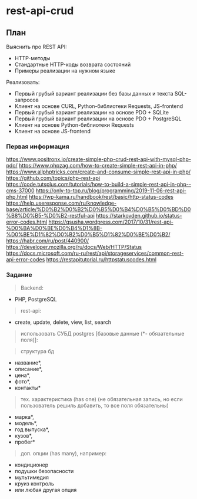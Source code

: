 # rest-api-crud

## План

Выяснить про REST API:
* HTTP-методы
* Стандартные HTTP-коды возврата состояний
* Примеры реализации на нужном языке

Реализовать:
* Первый грубый вариант реализации без базы данных и текста SQL-запросов
* Клиент на основе CURL, Python-библиотеки Requests, JS-frontend
* Первый грубый вариант реализации на основе PDO + SQLite
* Первый грубый вариант реализации на основе PDO + PostgreSQL
* Клиент на основе Python-библиотеки Requests
* Клиент на основе JS-frontend

### Первая информация

https://www.positronx.io/create-simple-php-crud-rest-api-with-mysql-php-pdo/
https://www.phpzag.com/how-to-create-simple-rest-api-in-php/
https://www.allphptricks.com/create-and-consume-simple-rest-api-in-php/
https://github.com/topics/php-rest-api
https://code.tutsplus.com/tutorials/how-to-build-a-simple-rest-api-in-php--cms-37000
https://only-to-top.ru/blog/programming/2019-11-06-rest-api-php.html
https://wp-kama.ru/handbook/rest/basic/http-status-codes
https://help.useresponse.com/ru/knowledge-base/article/%D0%B2%D0%B2%D0%B5%D0%B4%D0%B5%D0%BD%D0%B8%D0%B5-%D0%B2-restful-api
https://starkovden.github.io/status-error-codes.html
https://qsusha.wordpress.com/2017/10/31/rest-api-%D0%BA%D0%BE%D0%B4%D1%8B-%D0%BE%D1%82%D0%B2%D0%B5%D1%82%D0%BE%D0%B2/
https://habr.com/ru/post/440900/
https://developer.mozilla.org/ru/docs/Web/HTTP/Status
https://docs.microsoft.com/ru-ru/rest/api/storageservices/common-rest-api-error-codes
https://restapitutorial.ru/httpstatuscodes.html

### Задание

> Backend:
 + PHP, PostgreSQL

> rest-api:
 + create, update, delete, view, list, search

> использовать СУБД postgres [базовые данные (*- обязательные поля)]:

> структура бд
  + название*,
  + описание*,
  + цена*,
  + фото*,
  + контакты*
> тех. характеристика (has one) (не обязательная запись, но если пользователь решиль добавить, то все поля обязательны)
  + марка*,
  + модель*,
  + год выпуска*,
  + кузов*,
  + пробег*
> доп. опции (has many), например:
  + кондиционер
  + подушки безопасности
  + мультимедия
  + круиз контроль
  + или любая другая опция
